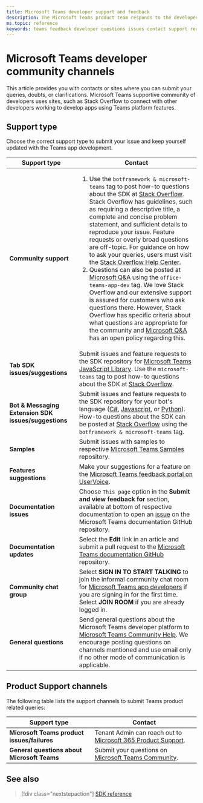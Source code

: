 ```yaml
---
title: Microsoft Teams developer support and feedback
description: The Microsoft Teams product team responds to the developer community across various feedback and support channels.
ms.topic: reference
keywords: teams feedback developer questions issues contact support request bugs contributions community discussions
---
```


# Microsoft Teams developer community channels

This article provides you with contacts or sites where you can submit your queries, doubts, or clarifications. Microsoft Teams supportive community of developers uses sites, such as Stack Overflow to connect with other developers working to develop apps using Teams platform features.
## Support type

Choose the correct support type to submit your issue and keep yourself updated with the Teams app development.

|            **Support type**            |               **Contact**                                                                                  |
|-----------------------------------------------------|---------------------------------------------------------------------------------------------------------------------------------------------------------------------------------------------------------------------------------------------------------------------------------------------------------------------------------------------------------------------------------------------------------------------------------------------------------------------------------------------------|
|         **Community support**          |<ol><li> Use the `botframework & microsoft-teams` tag to post how-to questions about the SDK at [Stack Overflow](https://stackoverflow.com/questions/tagged/microsoft-teams). Stack Overflow has guidelines, such as requiring a descriptive title, a complete and concise problem statement, and sufficient details to reproduce your issue. Feature requests or overly broad questions are off-topic. For guidance on how to ask your queries, users must visit the [Stack Overflow Help Center](https://stackoverflow.com/help/how-to-ask). </li>                                                                                                                                                                       <li>  Questions can also be posted at [Microsoft Q&A](/answers/topics/office-teams-app-dev.html) using the `office-teams-app-dev` tag. We love Stack Overflow and our extensive support is assured for customers who ask questions there. However, Stack Overflow has specific criteria about what questions are appropriate for the community and [Microsoft Q&A](/answers/topics/office-teams-app-dev.html) has an open policy regarding this.  </li> </ol>                                                                                                  |
|        **Tab SDK issues/suggestions**        |  Submit issues and feature requests to the SDK repository for [Microsoft Teams JavaScript Library](https://github.com/OfficeDev/microsoft-teams-library-js/issues). Use the `microsoft-teams` tag to post how-to questions about the SDK at [Stack Overflow](https://stackoverflow.com/questions/tagged/microsoft-teams).                                                                                                                                                                                                                       |
|            **Bot & Messaging Extension SDK issues/suggestions**             |      Submit issues and feature requests to the SDK repository for your bot's language ([C#](https://github.com/Microsoft/botbuilder-dotnet/), [Javascript](https://github.com/Microsoft/botbuilder-js), or [Python](https://github.com/Microsoft/botbuilder-python)). How-to questions about the SDK can be posted at [Stack Overflow](https://stackoverflow.com/questions/tagged/botframework%20microsoft-teams) using the `botframework & microsoft-teams` tag.                                                                                            |
| **Samples** |             Submit issues with samples to respective [Microsoft Teams Samples](/microsoftteams/platform/tutorials/code-samples) repository.                                                                                                                                                                                            |
| **Features suggestions**             |      Make your suggestions for a feature on the [Microsoft Teams feedback portal on UserVoice](https://microsoftteams.uservoice.com/forums/555103-public-preview/category/182881-developer-platform).                                                                                                                                                            |
|        **Documentation issues**        |                                                                                                                                                                      Choose `This page` option in the **Submit and view feedback for** section, available at bottom of respective documentation to open an [issue](https://github.com/MicrosoftDocs/msteams-docs/issues) on the Microsoft Teams documentation GitHub repository.                                                                                                                                                                      |
|       **Documentation updates**        | Select the **Edit** link in an article and submit a pull request to the [Microsoft Teams documentation GitHub](https://github.com/MicrosoftDocs/msteams-docs) repository.                                                                                                                                                                      |
|       **Community chat group**        | Select **SIGN IN TO START TALKING** to join the informal community chat room for [Microsoft Teams app developers](https://gitter.im/OfficeDev/MicrosoftTeamsAppDev) if you are signing in for the first time. Select **JOIN ROOM** if you are already logged in. |
|          **General questions**         |          Send general questions about the Microsoft Teams developer platform to [Microsoft Teams Community Help](mailto:microsoftteamsdev@microsoft.com). We encourage posting questions on channels mentioned and use email only if no other mode of communication is applicable.                                                                                                                                                                          |

## Product Support channels
The following table lists the support channels to submit Teams product related queries:

|            **Support type**            |               **Contact**                                                                                  |
|-----------------------------------------------------|---------------------------------------------------------------------------------------------------------------------------------------------------------------------------------------------------------------------------------------------------------------------------------------------------------------------------------------------------------------------------------------------------------------------------------------------------------------------------------------------------|
|         **Microsoft Teams product issues/failures**          | Tenant Admin can reach out to [Microsoft 365 Product Support](/microsoft-365/admin/contact-support-for-business-products).                                                            |
|        **General questions about Microsoft Teams**        |  Submit your questions on [Microsoft Teams Community](https://answers.microsoft.com/en-us/msteams/forum).               |                                                           

## See also

> [!div class="nextstepaction"]
> [SDK reference](https://docs.microsoft.com/javascript/api/overview/msteams-client?view=msteams-client-js-latest&preserve-view=true)
